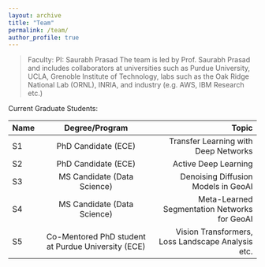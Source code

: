 ```yaml
---
layout: archive
title: "Team"
permalink: /team/
author_profile: true
---
```


> Faculty:
> PI: Saurabh Prasad
> The team is led by Prof. Saurabh Prasad and includes collaborators at universities such as Purdue University, UCLA, Grenoble Institute of Technology, labs such as the Oak Ridge National Lab (ORNL), INRIA, and industry (e.g. AWS, IBM Research etc.) 

Current Graduate Students:


| Name       | Degree/Program           | Topic  |
| ------------- |:-------------:| -----:|
| S1      | PhD Candidate (ECE) | Transfer Learning with Deep Networks |
| S2      | PhD Candidate (ECE) |   Active Deep Learning |
| S3      | MS Candidate (Data Science)  |  Denoising Diffusion Models in GeoAI |
| S4      | MS Candidate (Data Science)  |  Meta-Learned Segmentation Networks for GeoAI |
| S5      | Co-Mentored PhD student at Purdue University (ECE)  |  Vision Transformers, Loss Landscape Analysis etc. |




